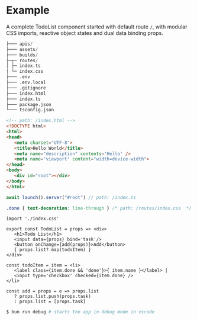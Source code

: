 <style> @import url(todo-list.css); </style>

# Example

A complete TodoList component started with default route `/`, with modular CSS imports, reactive object states and dual data binding props. 

<aside id='step-1' cols='2:5'>

```py
├─── apis/ 
├─── assets/
├─── builds/
├─┬─ routes/
│ ├─ index.ts 
│ └─ index.css
├─── .env
├─── .env.local
├─── .gitignore 
├─── index.html
├─── index.ts
├─── package.json
└─── tsconfig.json 
```

```html
<!-- path: /index.html -->
<!DOCTYPE html>
<html>
<head>
   <meta charset="UTF-8">
   <title>Hello World</title>
   <meta name="description" contents='Hello' />
   <meta name="viewport" content="width=device-width">
</head>
<body>
   <div id="root"></div>
</body>
</html>
```

</aside>
<aside id='launch'>

```ts
await launch().server("#root") // path: /index.ts
```

</aside>
 
```css
.done { text-decoration: line-through } /* path: /routes/index.css  */
```
 
```tsx
import './index.css'

export const TodoList = props => <div>
   <h1>Todo List</h1>
   <input data={props} bind='task'/>
   <button onChange={add(props)}>Add</button>      
   { props.list?.map(todoItem) }
</div> 
 
const todoItem = item = <li> 
   <label class={item.done && 'done'}>{ item.name }</label> | 
   <input type='checkbox' checked={item.done} />
</li>

const add = props = e => props.list 
   ? props.list.push(props.task)
   : props.list = [props.task]
```

```bash
$ bun run debug # starts the app in debug mode in vscode
```

